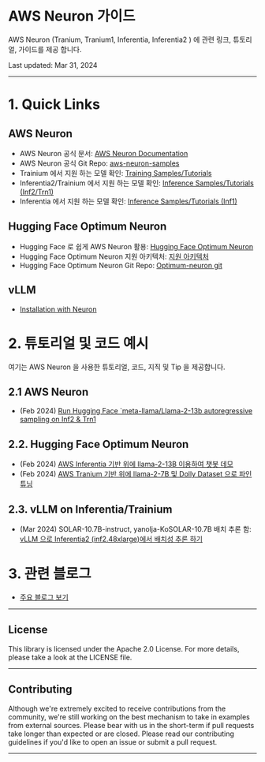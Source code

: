 # AWS Neuron 가이드

AWS Neuron (Tranium, Tranium1, Inferentia, Inferentia2 ) 에 관련 링크, 튜토리얼, 가이드를 제공 합니다.

Last updated: Mar 31, 2024

---


# 1. Quick Links
## AWS Neuron
- AWS Neuron 공식 문서: [AWS Neuron Documentation](https://awsdocs-neuron.readthedocs-hosted.com/en/latest/)
- AWS Neuron 공식 Git Repo: [aws-neuron-samples](https://github.com/aws-neuron/aws-neuron-samples)
- Trainium 에서 지원 하는 모델 확인: [Training Samples/Tutorials](https://awsdocs-neuron.readthedocs-hosted.com/en/latest/general/models/training-trn1-samples.html#model-samples-training-trn1)
- Inferentia2/Trainium 에서 지원 하는 모델 확인: [Inference Samples/Tutorials (Inf2/Trn1)
](https://awsdocs-neuron.readthedocs-hosted.com/en/latest/general/models/inference-inf2-trn1-samples.html#model-samples-inference-inf2-trn1)
- Inferentia 에서 지원 하는 모델 확인: [Inference Samples/Tutorials (Inf1)
](https://awsdocs-neuron.readthedocs-hosted.com/en/latest/general/models/inference-inf1-samples.html#model-samples-inference-inf1)

## Hugging Face Optimum Neuron
- Hugging Face 로 쉽게 AWS Neuron 활용: [Hugging Face Optimum Neuron](https://huggingface.co/docs/optimum-neuron/index)
-  Hugging Face Optimum Neuron 지원 아키텍처:  [지원 아키텍처](https://huggingface.co/docs/optimum-neuron/package_reference/supported_models)
- Hugging Face Optimum Neuron Git Repo: [Optimum-neuron git](https://github.com/huggingface/optimum-neuron.git)

## vLLM
- [Installation with Neuron](https://docs.vllm.ai/en/latest/getting_started/neuron-installation.html)
        
<p>

# 2. 튜토리얼 및 코드 예시
여기는 AWS Neuron 을 사용한  튜토리얼, 코드, 지직 및 Tip 을 제공합니다.

## 2.1 AWS Neuron 
- (Feb 2024) [Run Hugging Face `meta-llama/Llama-2-13b autoregressive sampling on Inf2 & Trn1](tutorial/inference-Llama-2-13b/README.md)

## 2.2. Hugging Face Optimum Neuron
- (Feb 2024) [AWS Inferentia 기반 위에 llama-2-13B 이용하여 챗봇 데모](hf-optimum/01-Chatbot-Llama-2-13B-Inf2/README.md)
- (Feb 2024) [AWS Tranium 기반 위에 llama-2-7B 및 Dolly Dataset 으로 파인 튜닝](hf-optimum/02-Fine-tune-Llama-7B-Trn1/README.md)

## 2.3. vLLM on Inferentia/Trainium 
- (Mar 2024) SOLAR-10.7B-instruct, yanolja-KoSOLAR-10.7B 배치 추론 함: [vLLM 으로 Inferentia2 (inf2.48xlarge)에서 배치성 추론 하기](vLLM/01-offline-inference_neuron/Readme.md)

# 3. 관련 블로그
- [주요 블로그 보기](blog/Readme.md)
---

## License
This library is licensed under the Apache 2.0 License. For more details, please take a look at the LICENSE file.

---

## Contributing
Although we're extremely excited to receive contributions from the community, we're still working on the best mechanism to take in examples from external sources. Please bear with us in the short-term if pull requests take longer than expected or are closed. Please read our contributing guidelines if you'd like to open an issue or submit a pull request.

---